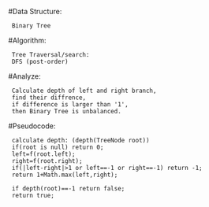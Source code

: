  #Data Structure:
 
     Binary Tree
     
 #Algorithm:
 
     Tree Traversal/search:
     DFS (post-order)
     
 #Analyze:
 
     Calculate depth of left and right branch, 
     find their diffrence,
     if difference is larger than '1', 
     then Binary Tree is unbalanced.
     
 #Pseudocode:
 
     calculate depth: (depth(TreeNode root))
     if(root is null) return 0;
     left=f(root.left);
     right=f(root.right);
     if(|left-right|>1 or left==-1 or right==-1) return -1;
     return 1+Math.max(left,right);
     
     if depth(root)==-1 return false;
     return true;

